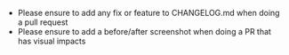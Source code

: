* Please ensure to add any fix or feature to CHANGELOG.md when doing a pull request
* Please ensure to add a before/after screenshot when doing a PR that has visual impacts
